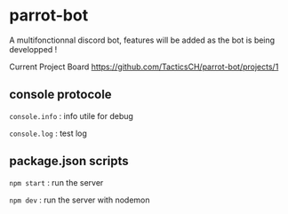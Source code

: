 # parrot-bot

A multifonctionnal discord bot, features will be added as the bot is being
developped !

Current Project Board https://github.com/TacticsCH/parrot-bot/projects/1

## console protocole

`console.info` : info utile for debug

`console.log` : test log

## package.json scripts

`npm start` : run the server

`npm dev` : run the server with nodemon
